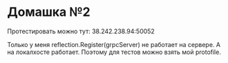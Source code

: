 # Домашка №2

Протестировать можно тут: 38.242.238.94:50052

Только у меня reflection.Register(grpcServer) не работает на сервере. А на локалхосте работает. Поэтому для тестов можно взять мой protofile.

